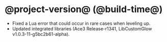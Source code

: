 # @project-version@ (@build-time@)

* Fixed a Lua error that could occur in rare cases when leveling up.
* Updated integrated libraries (Ace3 Release-r1341, LibCustomGlow v1.0.3-11-g5bc2b61-alpha).